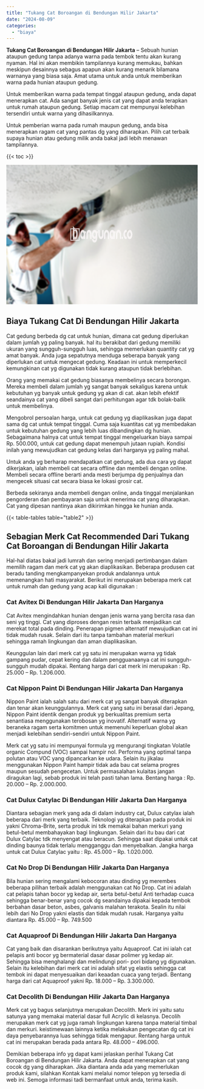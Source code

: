 ```yaml
---
title: "Tukang Cat Boroangan di Bendungan Hilir Jakarta"
date: "2024-08-09"
categories: 
  - "biaya"
---
```


**Tukang Cat Boroangan di Bendungan Hilir Jakarta** – Sebuah hunian ataupun gedung tanpa adanya warna pada tembok tentu akan kurang nyaman. Hal ini akan membikin tampilannya kurang memukau, bahkan meskipun desainnya sebagus apapun akan kurang menarik bilamana warnanya yang biasa saja. Amat utama untuk anda untuk memberikan warna pada hunian ataupun gedung.

Untuk memberikan warna pada tempat tinggal ataupun gedung, anda dapat menerapkan cat. Ada sangat banyak jenis cat yang dapat anda terapkan untuk rumah ataupun gedung. Setiap macam cat mempunyai kelebihan tersendiri untuk warna yang dihasilkannya.

Untuk pemberian warna pada rumah maupun gedung, anda bisa menerapkan ragam cat yang pantas dg yang diharapkan. Pilih cat terbaik supaya hunian atau gedung milik anda bakal jadi lebih menawan tampilannya.

{{< toc >}}

![Tukang Cat Boroangan di Bendungan Hilir Jakarta](/images/jasa-cat-murah06.png)

## Biaya Tukang Cat Di Bendungan Hilir Jakarta

Cat gedung berbeda dg cat untuk hunian, dimana cat gedung diperlukan dalam jumlah yg paling banyak. hal itu berakibat dari gedung memiliki ukuran yang sungguh-sungguh luas, sehingga memerlukan quantity cat yg amat banyak. Anda juga sepatutnya menduga seberapa banyak yang diperlukan cat untuk mengecat gedung. Keadaan ini untuk memperkecil kemungkinan cat yg digunakan tidak kurang ataupun tidak berlebihan.

Orang yang memakai cat gedung biasanya membelinya secara borongan. Mereka membeli dalam jumlah yg sangat banyak sekaligus karena untuk kebutuhan yg banyak untuk gedung yg akan di cat. akan lebih efektif seandainya cat yang dibeli sangat dari perhitungan agar tdk bolak-balik untuk membelinya.

Mengobrol persoalan harga, untuk cat gedung yg diaplikasikan juga dapat sama dg cat untuk tempat tinggal. Cuma saja kuantitas cat yg membedakan untuk kebutuhan gedung yang lebih luas dibandingkan dg hunian. Sebagaimana halnya cat untuk tempat tinggal mengeluarkan biaya sampai Rp. 500.000, untuk cat gedung dapat menempuh jutaan rupiah. Kondisi inilah yang mewujudkan cat gedung kelas dari harganya yg paling mahal.

Untuk anda yg berharap mendapatkan cat gedung, ada dua cara yg dapat dikerjakan, ialah membeli cat secara offline dan membeli dengan online. Membeli secara offline berarti anda mesti berjumpa dg penjualnya dan mengecek situasi cat secara biasa ke lokasi grosir cat.

Berbeda sekiranya anda membeli dengan online, anda tinggal menjalankan pengorderan dan pembayaran saja untuk menerima cat yang diharapkan. Cat yang dipesan nantinya akan dikirimkan hingga ke hunian anda.

{{< table-tables table="table2" >}}

## Sebagian Merk Cat Recommended Dari Tukang Cat Boroangan di Bendungan Hilir Jakarta

Hal-hal diatas bakal jadi lumrah dan sering menjadi pertimbangan dalam memilih ragam dan merk cat yg akan diaplikasikan. Beberapa produsen cat beradu tanding mengkampanyekan produk andalannya untuk memenangkan hati masyarakat. Berikut ini merupakan beberapa merk cat untuk rumah dan gedung yang acap kali digunakan :

### Cat Avitex Di Bendungan Hilir Jakarta Dan Harganya

Cat Avitex mengindahkan hunian dengan jenis warna yang bercita rasa dan seni yg tinggi. Cat yang diproses dengan resin terbaik menjadikan cat merekat total pada dinding. Penerapan pigmen alternatif mewujudkan cat ini tidak mudah rusak. Selain dari itu tanpa tambahan material merkuri sehingga ramah lingkungan dan aman diaplikasikan.

Keunggulan lain dari merk cat yg satu ini merupakan warna yg tidak gampang pudar, cepat kering dan dalam pengguanaanya cat ini sungguh-sungguh mudah dipakai. Rentang harga dari cat merk ini merupakan : Rp. 25.000 – Rp. 1.206.000.

### Cat Nippon Paint Di Bendungan Hilir Jakarta Dan Harganya

Nippon Paint ialah salah satu dari merk cat yg sangat banyak diterapkan dan tenar akan keunggulannya. Merk cat yang satu ini berasal dari Jepang, Nippon Paint identik dengan produk yg berkualitas premium serta senantiasa menggunakan terobosan yg inovatif. Alternatif warna yg beraneka ragam serta komitmen untuk memenuhi keperluan global akan menjadi kelebihan sendiri-sendiri untuk Nippon Paint.

Merk cat yg satu ini mempunyai formula yg mengurangi tingkatan Volatile organic Compund (VOC) sampai hampir nol. Performa yang optimal tanpa polutan atau VOC yang dipancarkan ke udara. Selain itu jikalau menggunakan Nippon Paint hampir tidak ada bau cat selama progres maupun sesudah pengecetan. Untuk permasalahan kulaitas jangan diragukan lagi, sebab produk ini telah pasti tahan lama. Bentang harga : Rp. 20.000 – Rp. 2.000.000.

### Cat Dulux Catylac Di Bendungan Hilir Jakarta Dan Harganya

Diantara sebagian merk yang ada di dalam industry cat, Dulux catylax ialah beberapa dari merk yang terbaik. Teknologi yg diterapkan pada produk ini yakni Chroma-Brite, serta produk ini tdk memakai bahan merkuri yang betul-betul membahayakan bagi lingkungan. Selain dari itu bau dari cat Dulux Catylac tdk menyengat atau beracun. Sehingga saat dipakai untuk cat dinding baunya tidak terlalu mengganggu dan menyebalkan. Jangka harga untuk cat Dulux Catylac yaitu : Rp. 45.000 – Rp. 1.020.000.

### Cat No Drop Di Bendungan Hilir Jakarta Dan Harganya

Bila hunian sering mengalami kebocoran atau dinding yg merembes beberapa pilihan terbaik adalah menggunakan cat No Drop. Cat ini adalah cat pelapis tahan bocor yg kedap air, serta betul-betul Anti terhadap cuaca sehingga benar-benar yang cocok dg seandainya dipakai kepada tembok berbahan dasar beton, asbes, galvanis malahan terakota. Sealin itu nilai lebih dari No Drop yakni elastis dan tidak mudah rusak. Harganya yaitu diantara Rp. 45.000 – Rp. 749.500

### Cat Aquaproof Di Bendungan Hilir Jakarta Dan Harganya

Cat yang baik dan disarankan berikutnya yaitu Aquaproof. Cat ini ialah cat pelapis anti bocor yg bermaterial dasar dasar polimer yg kedap air. Sehingga bisa menghalangi dan melindungi pori- pori bidang yg digunakan. Selain itu kelebihan dari merk cat ini adalah sifat yg elastis sehingga cat tembok ini dapat menyesuaikan dari keaadan cuaca yang terjadi. Bentang harga dari cat Aquaproof yakni Rp. 18.000 – Rp. 3.300.000.

### Cat Decolith Di Bendungan Hilir Jakarta Dan Harganya

Merk cat yg bagus selanjutnya merupakan Decolith. Merk ini yaitu satu satunya yang memakai material dasar full Acrylic di kelasnya. Decolih merupakan merk cat yg juga ramah lingkungan karena tanpa material timbal dan merkuri. keistimewaan lainnya ketika melakukan pengecatan dg cat ini daya penyebarannya luas sehingga tidak mengapur. Rentang harga untuk cat ini merupakan berada pada antara Rp. 48.000 – 496.000.

Demikian beberapa info yg dapat kami jelaskan perihal Tukang Cat Boroangan di Bendungan Hilir Jakarta. Anda dapat menerapkan cat yang cocok dg yang diharapkan. Jika diantara anda ada yang memerlukan produk kami, silahkan Kontak kami melalui nomor telepon yg tersedia di web ini. Semoga informasi tadi bermanfaat untuk anda, terima kasih.
